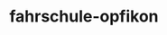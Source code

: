 ---
_schema: default
title: fahrschule-opfikon
seo:
  description: Fahrschule Loyal ist deine Fahrschule in Opfikon mit dem Komplettangebot für Auto. Mit Spass, Erfahrung und in deinem Tempo ans Ziel ✓ WhatsApp +41 79 466 99 30 ✓
  title: "Fahrschule Loyal Opfikon: Hol dir den Führerschein!"
  keywords:
    - fahrschule opfikon
    - fahrlehrer opfikon
    - opfikon auto
  openGraph:
    title: "Fahrschule Loyal Opfikon: Hol dir den Führerschein!"
    description: Fahrschule Loyal ist deine Fahrschule in Opfikon mit dem Komplettangebot für Auto. Mit Spass, Erfahrung und in deinem Tempo ans Ziel ✓ WhatsApp +41 79 466 99 30 ✓
    url: https://www.fahrschuleloyal.ch/fahrschule-opfikon
    type: website
    images:
      url: https://www.fahrschuleloyal.ch/loyal.logo.cdr.svg
  canonical: https://www.fahrschuleloyal.ch/fahrschule-opfikon
  metadatabase: https://www.fahrschuleloyal.ch/fahrschule-opfikon
seo_blocks:
  category: ""
  data:
    image:
      image_path: "/close-up-view-driving-instructor-holding-checklist-while-background-female-student-steering-driving-car_shrink.webp"
      alt_text: "traffic cones line up along sunlit asphalt road"
    upperparagraph: "Willkommen bei der Fahrschule Loyal in Opfikon! Unsere erfahrenen Fahrlehrer:innen stehen dir mit Geduld und Expertise zur Seite, damit du sicher und stressfrei das Autofahren erlernst. Egal ob Fahranfänger:in oder Fortgeschrittene:r – bei uns bist du in den besten Händen. Zahlreiche Fahrschüler:innen aus Opfikon und Umgebung haben ihre Fahrprüfung mit uns erfolgreich abgeschlossen. Jetzt bist du an der Reihe!"
    lowerparagraph: ""
  sections:
    - title: "Deine Fahrstunden in Opfikon – ab 59.-!"
      text: "Starte deine Fahrausbildung in Opfikon und erlebe eine stressfreie und professionelle Begleitung durch unsere erfahrenen Fahrlehrer:innen. Mit unserer Probestunde ab 59 Schweizer Franken kannst du uns unverbindlich kennenlernen und einen ersten Eindruck von unserem Unterricht gewinnen. Wir legen grossen Wert darauf, dir die Grundlagen des Fahrens in einer angenehmen und entspannten Umgebung zu vermitteln."
    - title: "Fahrschule Loyal in Opfikon – persönlich und flexibel"
      text: "Unsere Fahrstunden sind flexibel gestaltet, damit sie perfekt in deinen Alltag passen. Wir bieten sowohl Unterstützung in der Theorie als auch in der Praxis und stellen sicher, dass du optimal auf deine Fahrprüfung vorbereitet bist. Mit unserer individuellen Betreuung gehen wir auf deine Bedürfnisse ein, um deinen Lernerfolg zu maximieren."
    - title: "Jetzt durchstarten in Opfikon!"
      text: "Melde dich noch heute online oder telefonisch an und beginne deine Fahrausbildung bei der Fahrschule Loyal in Opfikon. Unser engagiertes Team begleitet dich Schritt für Schritt auf deinem Weg zum Führerausweis und steht dir bei Fragen jederzeit zur Seite. Überzeuge dich selbst von unserer professionellen und unterstützenden Ausbildung und werde Teil unserer erfolgreichen Fahrschüler:innen."
---
